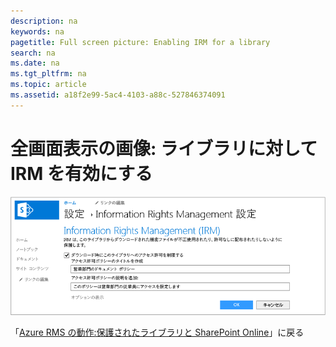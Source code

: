 ```yaml
---
description: na
keywords: na
pagetitle: Full screen picture: Enabling IRM for a library
search: na
ms.date: na
ms.tgt_pltfrm: na
ms.topic: article
ms.assetid: a18f2e99-5ac4-4103-a88c-527846374091
---
```

# 全画面表示の画像: ライブラリに対して IRM を有効にする
![](../Image/AzRMS_StoryboardSPO_2.PNG)

「[Azure RMS の動作:保護されたライブラリと SharePoint Online](http://technet.microsoft.com/library/jj585026.aspx)」に戻る

